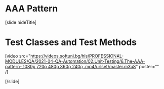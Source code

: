 # AAA Pattern

[slide hideTitle]

# Test Classes and Test Methods

[video src="https://videos.softuni.bg/hls/PROFESSIONAL-MODULES/QA/2021-04-QA-Automation/02.Unit-Testing/6.The-AAA-pattern-,1080p,720p,480p,360p,240p,.mp4/urlset/master.m3u8" poster="" /]




[/slide]